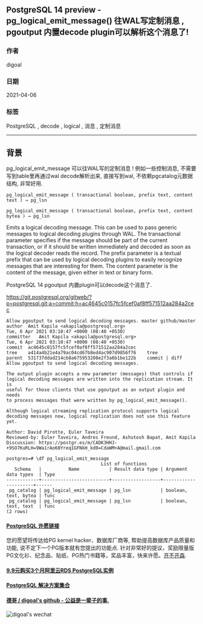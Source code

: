 ## PostgreSQL 14 preview - pg_logical_emit_message() 往WAL写定制消息 , pgoutput 内置decode plugin可以解析这个消息了!   
  
### 作者  
digoal  
  
### 日期  
2021-04-06   
  
### 标签  
PostgreSQL , decode , logical , 消息 , 定制消息     
  
----  
  
## 背景  
pg_logical_emit_message 可以往WAL写的定制消息 ! 例如一些控制消息, 不需要写到table里再通过wal decode解析出来, 直接写到wal, 不依赖pgcatalog元数据结构, 非常好用.     
  
```  
pg_logical_emit_message ( transactional boolean, prefix text, content text ) → pg_lsn  
  
pg_logical_emit_message ( transactional boolean, prefix text, content bytea ) → pg_lsn  
```  
  
Emits a logical decoding message. This can be used to pass generic messages to logical decoding plugins through WAL. The transactional parameter specifies if the message should be part of the current transaction, or if it should be written immediately and decoded as soon as the logical decoder reads the record. The prefix parameter is a textual prefix that can be used by logical decoding plugins to easily recognize messages that are interesting for them. The content parameter is the content of the message, given either in text or binary form.  
  
  
PostgreSQL 14 pgoutput 内置plugin可以decode这个消息了.   
  
https://git.postgresql.org/gitweb/?p=postgresql.git;a=commit;h=ac4645c0157fc5fcef0af8ff571512aa284a2cec  
  
```  
Allow pgoutput to send logical decoding messages. master github/master  
author	Amit Kapila <akapila@postgresql.org>	  
Tue, 6 Apr 2021 03:10:47 +0000 (08:40 +0530)  
committer	Amit Kapila <akapila@postgresql.org>	  
Tue, 6 Apr 2021 03:10:47 +0000 (08:40 +0530)  
commit	ac4645c0157fc5fcef0af8ff571512aa284a2cec  
tree	a414a4b21e4a79ac04cd67b8ed4ac907d9856f76	tree  
parent	531737ddad214cb8a675953208e2f3a6b1be122b	commit | diff  
Allow pgoutput to send logical decoding messages.  
  
The output plugin accepts a new parameter (messages) that controls if  
logical decoding messages are written into the replication stream. It is  
useful for those clients that use pgoutput as an output plugin and needs  
to process messages that were written by pg_logical_emit_message().  
  
Although logical streaming replication protocol supports logical  
decoding messages now, logical replication does not use this feature yet.  
  
Author: David Pirotte, Euler Taveira  
Reviewed-by: Euler Taveira, Andres Freund, Ashutosh Bapat, Amit Kapila  
Discussion: https://postgr.es/m/CADK3HHJ-+9SO7KuRLH=9Wa1rAo60Yreq1GFNkH_kd0=CdaWM+A@mail.gmail.com  
```  
  
```  
postgres=# \df pg_logical_emit_message  
                                   List of functions  
   Schema   |          Name           | Result data type | Argument data types  | Type   
------------+-------------------------+------------------+----------------------+------  
 pg_catalog | pg_logical_emit_message | pg_lsn           | boolean, text, bytea | func  
 pg_catalog | pg_logical_emit_message | pg_lsn           | boolean, text, text  | func  
(2 rows)  
```  
  
   
  
#### [PostgreSQL 许愿链接](https://github.com/digoal/blog/issues/76 "269ac3d1c492e938c0191101c7238216")
您的愿望将传达给PG kernel hacker、数据库厂商等, 帮助提高数据库产品质量和功能, 说不定下一个PG版本就有您提出的功能点. 针对非常好的提议，奖励限量版PG文化衫、纪念品、贴纸、PG热门书籍等，奖品丰富，快来许愿。[开不开森](https://github.com/digoal/blog/issues/76 "269ac3d1c492e938c0191101c7238216").  
  
  
#### [9.9元购买3个月阿里云RDS PostgreSQL实例](https://www.aliyun.com/database/postgresqlactivity "57258f76c37864c6e6d23383d05714ea")
  
  
#### [PostgreSQL 解决方案集合](https://yq.aliyun.com/topic/118 "40cff096e9ed7122c512b35d8561d9c8")
  
  
#### [德哥 / digoal's github - 公益是一辈子的事.](https://github.com/digoal/blog/blob/master/README.md "22709685feb7cab07d30f30387f0a9ae")
  
  
![digoal's wechat](../pic/digoal_weixin.jpg "f7ad92eeba24523fd47a6e1a0e691b59")
  
